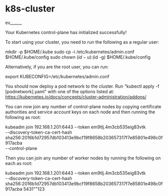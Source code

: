 # k8s-cluster









ev______

Your Kubernetes control-plane has initialized successfully!

To start using your cluster, you need to run the following as a regular user:

  mkdir -p $HOME/.kube
  sudo cp -i /etc/kubernetes/admin.conf $HOME/.kube/config
  sudo chown $(id -u):$(id -g) $HOME/.kube/config

Alternatively, if you are the root user, you can run:

  export KUBECONFIG=/etc/kubernetes/admin.conf

You should now deploy a pod network to the cluster.
Run "kubectl apply -f [podnetwork].yaml" with one of the options listed at:
  https://kubernetes.io/docs/concepts/cluster-administration/addons/

You can now join any number of control-plane nodes by copying certificate authorities
and service account keys on each node and then running the following as root:

  kubeadm join 192.168.1.201:6443 --token em9tlj.4m3cb535eig83vtk \
	--discovery-token-ca-cert-hash sha256:2016b1d72957db103413e9bcf19f8658b203657317f7e85801e498c0f917acba \
	--control-plane 

Then you can join any number of worker nodes by running the following on each as root:

kubeadm join 192.168.1.201:6443 --token em9tlj.4m3cb535eig83vtk \
	--discovery-token-ca-cert-hash sha256:2016b1d72957db103413e9bcf19f8658b203657317f7e85801e498c0f917acba 
5431""123